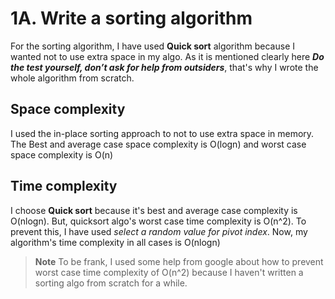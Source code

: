 # 1A. Write a sorting algorithm

For the sorting algorithm, I have used **Quick sort** algorithm because I wanted not to use extra space in my algo. As it is mentioned clearly here **_Do the test yourself, don’t ask for help from outsiders_**, that's why I wrote the whole algorithm from scratch.

## Space complexity

I used the in-place sorting approach to not to use extra space in memory.
The Best and average case space complexity is O(logn) and worst case space complexity is O(n)

## Time complexity

I choose **Quick sort** because it's best and average case complexity is O(nlogn).
But, quicksort algo's worst case time complexity is O(n^2). To prevent this, I have used _select a random value for pivot index_.
Now, my algorithm's time complexity in all cases is O(nlogn)

> **Note**
> To be frank, I used some help from google about how to prevent worst case time complexity of O(n^2) because I haven't written a sorting algo from scratch for a while.
